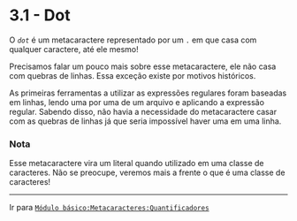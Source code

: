 # 3.1 - Dot
O *`dot`* é um metacaractere representado por um `.` em que casa com qualquer caractere, até ele mesmo!

Precisamos falar um pouco mais sobre esse metacaractere, ele não casa com quebras de linhas. Essa exceção existe por motivos históricos.

As primeiras ferramentas a utilizar as expressões regulares foram baseadas em linhas, lendo uma por uma de um arquivo e aplicando a expressão regular. Sabendo disso, não havia a necessidade do metacaractere casar com as quebras de linhas já que seria impossível haver uma em uma linha.

### Nota
Esse metacaractere vira um literal quando utilizado em uma classe de caracteres. Não se preocupe, veremos mais a frente o que é uma classe de caracteres!

---

Ir para [`Módulo básico:Metacaracteres:Quantificadores`](quantifiers.md)
